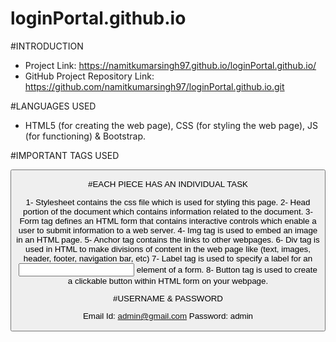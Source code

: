 # loginPortal.github.io

#INTRODUCTION

* Project Link:  https://namitkumarsingh97.github.io/loginPortal.github.io/
* GitHub Project Repository Link: https://github.com/namitkumarsingh97/loginPortal.github.io.git

  
#LANGUAGES USED 

* HTML5 (for creating the web page), CSS (for styling the web page), JS (for functioning) & Bootstrap.

#IMPORTANT TAGS USED

<html> </html>
<head> </head>
<form> </form>
<img>
<a> </a>
<div> </div>
<label> </label>
<button>

#EACH PIECE HAS AN INDIVIDUAL TASK

1- Stylesheet contains the css file which is used for styling this page.
2- Head portion of the document which contains information related to the document.
3- Form tag defines an HTML form that contains interactive controls which enable a user to submit information to a web server.
4-  Img tag is used to embed an image in an HTML page.
5- Anchor tag contains the links to other webpages.
6- Div tag is used in HTML to make divisions of content in the web page like (text, images, header, footer, navigation bar, etc)
7- Label tag is used to specify a label for an <input> element of a form.
8- Button tag is used to create a clickable button within HTML form on your webpage.

#USERNAME & PASSWORD


Email Id: admin@gmail.com
Password: admin